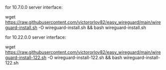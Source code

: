 for 10.7.0.0 server interface:

wget https://raw.githubusercontent.com/victororlov82/easy_wireguard/main/wireguard-install.sh -O wireguard-install.sh && bash wireguard-install.sh

for 10.22.0.0 server interface:

wget https://raw.githubusercontent.com/victororlov82/easy_wireguard/main/wireguard-install-122.sh -O wireguard-install-122.sh && bash wireguard-install-122.sh

